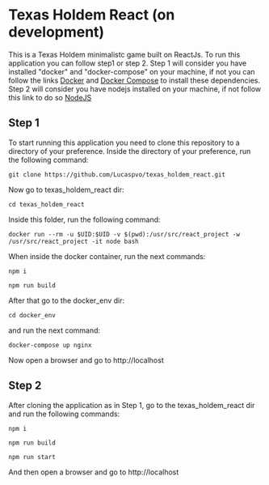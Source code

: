 # Texas Holdem React (on development)

This is a Texas Holdem minimalistc game built on ReactJs.
To run this application you can follow step1 or step 2.
Step 1 will consider you have installed "docker" and "docker-compose" on your machine, if not you can follow the links [Docker](https://docs.docker.com/install/linux/docker-ce/ubuntu/#install-docker-ce) and [Docker Compose](https://docs.docker.com/compose/install/#install-compose) to install these dependencies.
Step 2 will consider you have nodejs installed on your machine, if not follow this link to do so [NodeJS](https://nodejs.org/en/download/package-manager/)

## Step 1

To start running this application you need to clone this repository to a directory of your preference.
Inside the directory of your preference, run the following command:

`git clone https://github.com/Lucaspvo/texas_holdem_react.git`

Now go to texas_holdem_react dir:

`cd texas_holdem_react`

Inside this folder, run the following command:

`docker run --rm -u $UID:$UID -v $(pwd):/usr/src/react_project -w /usr/src/react_project -it node bash`

When inside the docker container, run the next commands:

`npm i`

`npm run build`

After that go to the docker_env dir:

`cd docker_env`

and run the next command:

`docker-compose up nginx`

Now open a browser and go to http://localhost

## Step 2

After cloning the application as in Step 1, go to the texas_holdem_react dir and run the following commands:

`npm i`

`npm run build`

`npm run start`

And then open a browser and go to http://localhost
